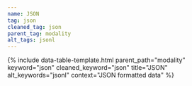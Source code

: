 ```yaml
---
name: JSON
tag: json
cleaned_tag: json
parent_tag: modality
alt_tags: jsonl
---
```


{% include data-table-template.html 
  parent_path="modality" 
  keyword="json" 
  cleaned_keyword="json" 
  title="JSON"
  alt_keywords="jsonl"
  context="JSON formatted data"
%}

